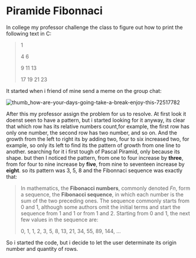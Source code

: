 
# Piramide Fibonnaci
In college  my professor challenge the class to figure out how to print the following text in C:

> 1 
>
> 4 6
>
> 9 11 13 
>
> 17 19 21 23

It started when i friend of mine send a meme on the group chat: 

![thumb_how-are-your-days-going-take-a-break-enjoy-this-72517782](https://user-images.githubusercontent.com/87271192/190916256-3df6e4d6-e475-4de9-94f7-637deac57106.png)


After this my professor assign the problem for us to resolve.
At first look it doenst seen to have a pattern, but i started looking for it anyway, its clear that which row has its relative numbers count,for example, the first row has only one number, the second row has two number, and so on.
And the growth from the left to right its by adding two, four to six increased two, for example, so only its left to find its the pattern of growth from one line to another.
searching for it i first tough of Pascal Piramid, only because its shape.
but then I noticed the pattern, from one to four increase by **three**, from for four to nine increase by **five**, from nine to seventeen increase by **eight**.
so its pattern was 3, 5, 8
and the Fibonnaci sequence was exactly that:

> In mathematics, the  **Fibonacci numbers**, commonly denoted  _Fn_, form a  sequence, the  **Fibonacci sequence**, in which each number is the sum of the two preceding ones. The sequence commonly starts from 0 and 1, although some authors omit the initial terms and start the sequence from 1 and 1 or from 1 and 2. Starting from 0 and 1, the next few values in the sequence are:
> 
>0, 1, 1, 2, 3, 5, 8, 13, 21, 34, 55, 89, 144, ...

So i started the code, but i decide to let the user determinate its origin number and quantity of rows.
